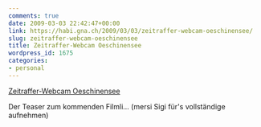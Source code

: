 ```yaml
---
comments: true
date: 2009-03-03 22:42:47+00:00
link: https://habi.gna.ch/2009/03/03/zeitraffer-webcam-oeschinensee/
slug: zeitraffer-webcam-oeschinensee
title: Zeitraffer-Webcam Oeschinensee
wordpress_id: 1675
categories:
- personal
---
```


[Zeitraffer-Webcam Oeschinensee](https://www.flickr.com/photos/habi/3326195737/)


Der Teaser zum kommenden Filmli... (mersi Sigi für's vollständige aufnehmen)
